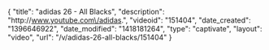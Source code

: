 {
    "title": "adidas 26 - All Blacks",
    "description": "http:\/\/www.youtube.com\/adidas.",
    "videoid": "151404",
    "date_created": "1396646922",
    "date_modified": "1418181264",
    "type": "captivate",
    "layout": "video",
    "url": "\/v\/adidas-26-all-blacks\/151404"
}